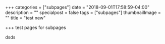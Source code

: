 +++
categories = ["subpages"]
date = "2018-09-01T17:58:59-04:00"
description = ""
specialpost = false
tags = ["subpages"]
thumbnailImage = ""
title = "test new"

+++
test pages for subpages

dsds